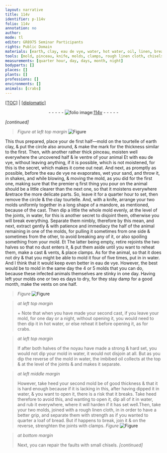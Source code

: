 ```yaml
---
layout: narrative
title: 114v
identifier: p-114v
folio: 114v
annotation: no
author:
mode: tl
editor: GR8975 Seminar Participants
rights: Public Domain
materials: [earth, clay, eau de vye, water, hot water, oil, linen, bread]
tools: [mold, pinceau, knife, molds, clamps, rough linen cloth, chisels]
measurements: [quarter hour, day, days, month, night]
bodyparts: []
places: []
plants: []
professions: []
environments: []
animals: [crabs]
---
```


 <p><a href="{{ site.baseurl }}/translation/">[TOC]</a> | <a href="{{ site.baseurl }}/texts/p-114v_tc/" target="_blank">[diplomatic]</a></p><div class="folio" align="center">- - - - - <a href="http://gallica.bnf.fr/ark:/12148/btv1b10500001g/f234.image" target="_blank"><img src="https://cu-mkp.github.io/2017-workshop-edition/assets/photo-icon.png" alt="folio image: " style="display:inline-block; margin-bottom:-3px;"/>114v</a> - - - - - </div>  
 
*[continued]*
  
> *Figure*
> *at left top margin*
> <a href="https://drive.google.com/open?id=0B9-oNrvWdlO5dmlRQm1lTjc4aXc" target="_blank"><img src="https://cu-mkp.github.io/GR8975-edition/assets/photo-icon.png" alt="Figure" style="display:inline-block; margin-bottom:-3px;"/></a>
 
This thus prepared, place your <span class="del">de</span> first half—<span class="tl">mold</span> on the tourtelle of <span class="del"><span class="m">earth</span></span> <span class="m">clay</span>, & put the circle also around, & make the mark for the thickness similar to the first. Then, with another rather thick <span class="tl">pinceau</span>, moisten well everywhere the uncovered half <span class="del">& le ventre</span> of your animal <span class="del">Et</span> <span class="add">with <span class="m">eau de vye</span></span>, without leaving anything, if it is possible, which is not moistened, for this is the secret, which makes it come out neat. And next, as promptly as possible, before the <span class="m">eau de vye</span> <span class="del">ne</span> evaporates, wet your sand, and throw it, in shakes, and while blowing, & moving the <span class="tl">mold</span>, as you did for the first one, making sure that the <span class="del">premier q</span> first thing you pour on the animal should be a little clearer than the next one, so that it moistens everywhere &retrace the more delicate parts. So, leave it for a <span class="ms"><span class="tmp">quarter hour</span></span> to set, then remove the circle & the <span class="m">clay</span> tourtelle. And, with a <span class="tl">knife</span>, arrange your two <span class="tl">molds</span> uniformly together in a long shape of a <span class="mu">mandore</span>, as mentioned, because of the cast. Then dip a little the whole <span class="tl">mold</span> evenly, at the level of the joints, in <span class="m">water</span>, for this is another secret to disjoint them, otherwise you will break everything. Separate them nimbly, therefore by this mean, and next, extract gently & with patience and immediacy the half of the animal remaining in one of the <span class="tl">molds</span>, <span class="del">for</span> pulling it sometimes from one side & sometimes from the other, to avoid breaking any of it, or also spoiling something from your <span class="tl">mold</span>. <span class="del">Et</span> The latter being empty, <span class="del">retire</span> rejoints the two halves so that no dust enters it, & put them aside until you want to reheat them, make a cast & vents, & place <span class="tl">clamps</span>. As for the animal, so that it does not dry & that you might be able to mold it four of five times, put in in <span class="m">water</span>. And I think that it would keep even better in <span class="m">eau de vye</span>. However, the best would be to mold in the same <span class="tmp">day</span> the 4 or 5 <span class="tl">molds</span> that you can do, because these infected animals themselves are <span class="sn">stinky</span> in one <span class="ms"><span class="tmp">day</span></span>. Having left your <span class="tl">molds</span> one or two <span class="del">es</span> <span class="ms"><span class="tmp">days</span></span> to dry, for they stay damp for a good <span class="ms"><span class="tmp">month</span></span>, make the vents on one half.
> *Figure*
> <a href="https://drive.google.com/open?id=0B9-oNrvWdlO5dkk3MW10YzNIbDg" target="_blank"><img src="https://cu-mkp.github.io/GR8975-edition/assets/photo-icon.png" alt="Figure" style="display:inline-block; margin-bottom:-3px;"/></a>

 
> *at left top margin*
> 
> 
>   \+ Note that when you have made your second <span class="add">cast</span>, if you leave your <span class="tl">mold</span>, for one <span class="ms"><span class="tmp">day</span></span> or a <span class="ms"><span class="tmp">night</span></span>, without opening it, you would need to then dip it in <span class="m">hot water</span>, or else reheat it before opening it, as for <span class="al">crabs</span>.
 
> *at left top margin*
> 
> 
>   If after both halves of the noyau have made a strong & hard set, you would not dip your <span class="tl">mold</span> in <span class="m">water</span>, it would not disjoin at all. But as you dip the reverse of the <span class="tl">mold</span> in <span class="m">water</span>, the imbibed <span class="m">oil</span> collects at the top & at the level of the joints & and makes it separate.
 
> *at left middle margin*
> 
> 
>   However, take heed your second <span class="tl">mold</span> be of good thickness & that it is hard enough because if it is lacking in this, after having dipped it in <span class="m">water</span>, & you want to open it, there is a risk that it breaks. Take heed therefore to avoid this, and wanting to open it, dip all of it in <span class="m">water</span>, <span class="add">and rub it everywhere</span>, where it will harden if it has set well.Then, take your two <span class="tl">molds</span>, joined with a <span class="tl">rough <span class="m">linen</span> cloth</span>, in in order to have a better grip, and separate them with strength as if you wanted to quarter a loaf of <span class="m">bread</span>. But if happens to break, join it & on the reverse, strenghten the joints with <span class="tl">clamps</span>. 
> *Figure*
> <a href="https://drive.google.com/open?id=0B9-oNrvWdlO5NmZxVUxKTmhYSXM" target="_blank"><img src="https://cu-mkp.github.io/GR8975-edition/assets/photo-icon.png" alt="Figure" style="display:inline-block; margin-bottom:-3px;"/></a>
 
 
> *at bottom margin*
> 
> 
>   Next, you can repair the faults with small <span class="tl">chisels</span>. 
*[continued]*
 
 
 